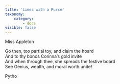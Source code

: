 ```yaml
---
title: 'Lines with a Purse'
taxonomy:
    category:
        - docs
visible: false
---
```


<div class="author">Miss Appleton</div>

Go then, too partial toy, and claim the hoard  
And to thy bonds Corinna’s gold invite  
And when through thee, she spreads the festive board  
See Genius, wealth, and moral worth unite!

Pytho